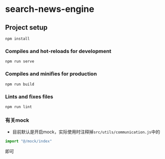 # search-news-engine

## Project setup
```
npm install
```

### Compiles and hot-reloads for development
```
npm run serve
```

### Compiles and minifies for production
```
npm run build
```

### Lints and fixes files
```
npm run lint
```

### 有关mock
* 目前默认是开启mock，实际使用时注释掉`src/utils/communication.js`中的
```javascript
import "@/mock/index"
```
即可

